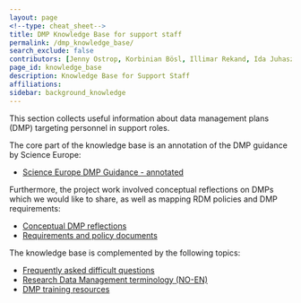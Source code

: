 ```yaml
---
layout: page
<!--type: cheat_sheet-->
title: DMP Knowledge Base for support staff
permalink: /dmp_knowledge_base/
search_exclude: false
contributors: [Jenny Ostrop, Korbinian Bösl, Illimar Rekand, Ida Juhasz, Live Kvale, Leif Longva, Svein Høier, Lisbeth Jahren, Ingrid Heggland]
page_id: knowledge_base
description: Knowledge Base for Support Staff
affiliations: 
sidebar: background_knowledge
---
```


This section collects useful information about data management plans (DMP) targeting personnel in support roles.

The core part of the knowledge base is an annotation of the DMP guidance by Science Europe:
- [Science Europe DMP Guidance - annotated](/pages/science_europe)

Furthermore, the project work involved conceptual reflections on DMPs which we would like to share, as well as mapping RDM policies and DMP requirements:
- [Conceptual DMP reflections](/pages/dmp_reflections)
- [Requirements and policy documents](/pages/dmp_policy)

The knowledge base is complemented by the following topics:
- [Frequently asked difficult questions](/pages/difficult_faq)
- [Research Data Management terminology (NO-EN)](/pages/rdm_terminology)
- [DMP training resources](/pages/dmp_training)
